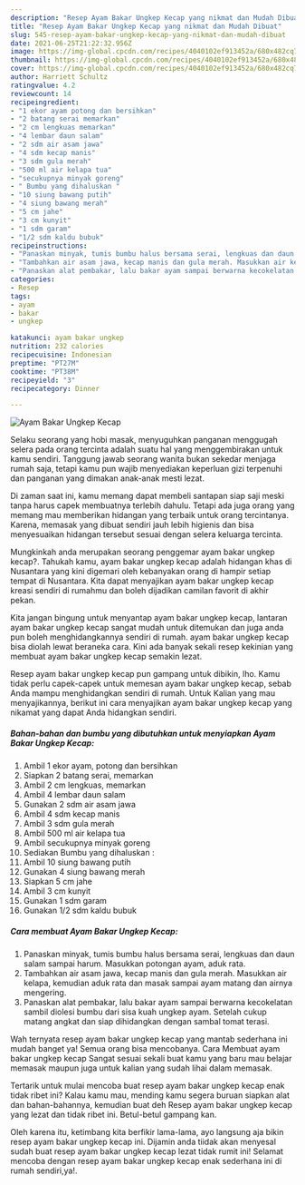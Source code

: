 ```yaml
---
description: "Resep Ayam Bakar Ungkep Kecap yang nikmat dan Mudah Dibuat"
title: "Resep Ayam Bakar Ungkep Kecap yang nikmat dan Mudah Dibuat"
slug: 545-resep-ayam-bakar-ungkep-kecap-yang-nikmat-dan-mudah-dibuat
date: 2021-06-25T21:22:32.956Z
image: https://img-global.cpcdn.com/recipes/4040102ef913452a/680x482cq70/ayam-bakar-ungkep-kecap-foto-resep-utama.jpg
thumbnail: https://img-global.cpcdn.com/recipes/4040102ef913452a/680x482cq70/ayam-bakar-ungkep-kecap-foto-resep-utama.jpg
cover: https://img-global.cpcdn.com/recipes/4040102ef913452a/680x482cq70/ayam-bakar-ungkep-kecap-foto-resep-utama.jpg
author: Harriett Schultz
ratingvalue: 4.2
reviewcount: 14
recipeingredient:
- "1 ekor ayam potong dan bersihkan"
- "2 batang serai memarkan"
- "2 cm lengkuas memarkan"
- "4 lembar daun salam"
- "2 sdm air asam jawa"
- "4 sdm kecap manis"
- "3 sdm gula merah"
- "500 ml air kelapa tua"
- "secukupnya minyak goreng"
- " Bumbu yang dihaluskan "
- "10 siung bawang putih"
- "4 siung bawang merah"
- "5 cm jahe"
- "3 cm kunyit"
- "1 sdm garam"
- "1/2 sdm kaldu bubuk"
recipeinstructions:
- "Panaskan minyak, tumis bumbu halus bersama serai, lengkuas dan daun salam sampai harum. Masukkan potongan ayam, aduk rata."
- "Tambahkan air asam jawa, kecap manis dan gula merah. Masukkan air kelapa, kemudian aduk rata dan masak sampai ayam matang dan airnya mengering."
- "Panaskan alat pembakar, lalu bakar ayam sampai berwarna kecokelatan sambil diolesi bumbu dari sisa kuah ungkep ayam. Setelah cukup matang angkat dan siap dihidangkan dengan sambal tomat terasi."
categories:
- Resep
tags:
- ayam
- bakar
- ungkep

katakunci: ayam bakar ungkep 
nutrition: 232 calories
recipecuisine: Indonesian
preptime: "PT27M"
cooktime: "PT38M"
recipeyield: "3"
recipecategory: Dinner

---
```



![Ayam Bakar Ungkep Kecap](https://img-global.cpcdn.com/recipes/4040102ef913452a/680x482cq70/ayam-bakar-ungkep-kecap-foto-resep-utama.jpg)

Selaku seorang yang hobi masak, menyuguhkan panganan menggugah selera pada orang tercinta adalah suatu hal yang menggembirakan untuk kamu sendiri. Tanggung jawab seorang  wanita bukan sekedar menjaga rumah saja, tetapi kamu pun wajib menyediakan keperluan gizi terpenuhi dan panganan yang dimakan anak-anak mesti lezat.

Di zaman  saat ini, kamu memang dapat membeli santapan siap saji meski tanpa harus capek membuatnya terlebih dahulu. Tetapi ada juga orang yang memang mau memberikan hidangan yang terbaik untuk orang tercintanya. Karena, memasak yang dibuat sendiri jauh lebih higienis dan bisa menyesuaikan hidangan tersebut sesuai dengan selera keluarga tercinta. 



Mungkinkah anda merupakan seorang penggemar ayam bakar ungkep kecap?. Tahukah kamu, ayam bakar ungkep kecap adalah hidangan khas di Nusantara yang kini digemari oleh kebanyakan orang di hampir setiap tempat di Nusantara. Kita dapat menyajikan ayam bakar ungkep kecap kreasi sendiri di rumahmu dan boleh dijadikan camilan favorit di akhir pekan.

Kita jangan bingung untuk menyantap ayam bakar ungkep kecap, lantaran ayam bakar ungkep kecap sangat mudah untuk ditemukan dan juga anda pun boleh menghidangkannya sendiri di rumah. ayam bakar ungkep kecap bisa diolah lewat beraneka cara. Kini ada banyak sekali resep kekinian yang membuat ayam bakar ungkep kecap semakin lezat.

Resep ayam bakar ungkep kecap pun gampang untuk dibikin, lho. Kamu tidak perlu capek-capek untuk memesan ayam bakar ungkep kecap, sebab Anda mampu menghidangkan sendiri di rumah. Untuk Kalian yang mau menyajikannya, berikut ini cara menyajikan ayam bakar ungkep kecap yang nikamat yang dapat Anda hidangkan sendiri.

<!--inarticleads1-->

##### Bahan-bahan dan bumbu yang dibutuhkan untuk menyiapkan Ayam Bakar Ungkep Kecap:

1. Ambil 1 ekor ayam, potong dan bersihkan
1. Siapkan 2 batang serai, memarkan
1. Ambil 2 cm lengkuas, memarkan
1. Ambil 4 lembar daun salam
1. Gunakan 2 sdm air asam jawa
1. Ambil 4 sdm kecap manis
1. Ambil 3 sdm gula merah
1. Ambil 500 ml air kelapa tua
1. Ambil secukupnya minyak goreng
1. Sediakan  Bumbu yang dihaluskan :
1. Ambil 10 siung bawang putih
1. Gunakan 4 siung bawang merah
1. Siapkan 5 cm jahe
1. Ambil 3 cm kunyit
1. Gunakan 1 sdm garam
1. Gunakan 1/2 sdm kaldu bubuk




<!--inarticleads2-->

##### Cara membuat Ayam Bakar Ungkep Kecap:

1. Panaskan minyak, tumis bumbu halus bersama serai, lengkuas dan daun salam sampai harum. Masukkan potongan ayam, aduk rata.
1. Tambahkan air asam jawa, kecap manis dan gula merah. Masukkan air kelapa, kemudian aduk rata dan masak sampai ayam matang dan airnya mengering.
1. Panaskan alat pembakar, lalu bakar ayam sampai berwarna kecokelatan sambil diolesi bumbu dari sisa kuah ungkep ayam. Setelah cukup matang angkat dan siap dihidangkan dengan sambal tomat terasi.




Wah ternyata resep ayam bakar ungkep kecap yang mantab sederhana ini mudah banget ya! Semua orang bisa mencobanya. Cara Membuat ayam bakar ungkep kecap Sangat sesuai sekali buat kamu yang baru mau belajar memasak maupun juga untuk kalian yang sudah lihai dalam memasak.

Tertarik untuk mulai mencoba buat resep ayam bakar ungkep kecap enak tidak ribet ini? Kalau kamu mau, mending kamu segera buruan siapkan alat dan bahan-bahannya, kemudian buat deh Resep ayam bakar ungkep kecap yang lezat dan tidak ribet ini. Betul-betul gampang kan. 

Oleh karena itu, ketimbang kita berfikir lama-lama, ayo langsung aja bikin resep ayam bakar ungkep kecap ini. Dijamin anda tiidak akan menyesal sudah buat resep ayam bakar ungkep kecap lezat tidak rumit ini! Selamat mencoba dengan resep ayam bakar ungkep kecap enak sederhana ini di rumah sendiri,ya!.

